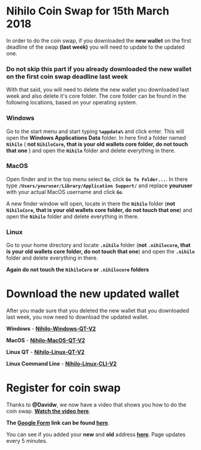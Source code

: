 # Nihilo Coin Swap for 15th March 2018


In order to do the coin swap, if you downloaded the **new wallet** on the first deadline of the swap **(last week)** you will need to update to the updated one.

### Do not skip this part if you already downloaded the new wallet on the first coin swap deadline last week

With that said, you will need to delete the new wallet you downloaded last week and also delete it's core folder. The core folder can be found in the following locations, based on your operating system.

### Windows
Go to the start menu and start typing **``%appdata%``** and click enter. This will open the **Windows Applications Data** folder. In here find a folder named **``Nihilo``** ( **not ``NihiloCore``, that is your old wallets core folder, do not touch that one** ) and open the **``Nihilo``** folder and delete everything in there.

### MacOS
Open finder and in the top menu select **``Go``**, click **``Go To Folder...``**. In there type **``/Users/youruser/Library/Application Support/``** and replace **youruser** with your actual MacOS username and click **``Go``**. 

A new finder window will open, locate in there the **``Nihilo``** folder (**not ``NihiloCore``, that is your old wallets core folder, do not touch that one**) and open the **``Nihilo``** folder and delete everything in there.

### Linux
Go to your home directory and locate **``.nihilo``** folder (**not ``.nihilocore``, that is your old wallets core folder, do not touch that one**) and open the **``.nihilo``** folder and delete everything in there.

**Again do not touch the ``NihiloCore`` or ``.nihilocore`` folders**

# Download the new updated wallet
After you made sure that you deleted the new wallet that you downloaded last week, you now need to download the updated wallet.

**Windows** - **[Nihilo-Windows-QT-V2](https://drive.google.com/file/d/1fzZLKgcSx-K97bTgfag5xFiFhtMSMaHv/view?usp=sharing)**

**MacOS** - **[Nihilo-MacOS-QT-V2](https://drive.google.com/file/d/1QkNYN9haDsvwQqk3YI-cDpYxM7b-b36y/view?usp=sharing)**

**Linux QT** - **[Nihilo-Linux-QT-V2](https://drive.google.com/open?id=16bPfNvuKjHXzhWzCQX4-jsG02pi6D4Ch)**

**Linux Command Line** - **[Nihilo-Linux-CLI-V2](https://drive.google.com/file/d/1cwbM415k35L2zR2ElpbAMzQxGu3IjwEA/view?usp=sharing)**


# Register for coin swap

Thanks to **@Davidw**, we now have a video that shows you how to do the coin swap. **[Watch the video here](https://youtu.be/B8gasIIfzEA)**. 

**The [Google Form](https://goo.gl/forms/itkc1M6FTI2WI5gk2) link can be found [here](https://goo.gl/forms/itkc1M6FTI2WI5gk2)**.

You can see if you added your **new** and **old** address **[here](https://docs.google.com/spreadsheets/d/e/2PACX-1vS914r1H7P8yoyEP5Jyn3kHuv0cUnZSOyhA_qCvgs63HXOqT7LclKrzNhKeWTSGKtRWePx0T2kI66EV/pubhtml?gid=0&single=true)**. Page updates every 5 minutes.

